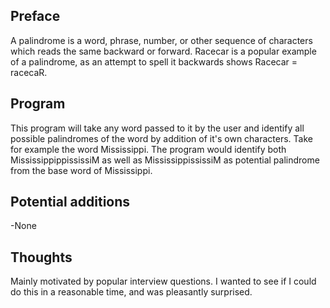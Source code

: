 **Preface**
-------
A palindrome is a word, phrase, number, or other sequence of characters which reads the same backward or forward. Racecar is a popular example of a palindrome, as an attempt to spell it backwards shows Racecar = racecaR.

**Program**
-------
This program will take any word passed to it by the user and identify all possible palindromes of the word by addition of it's own characters. Take for example the word Mississippi. The program would identify both MississippippississiM as well as MississippississiM as potential palindrome from the base word of Mississippi.


**Potential additions**
--------------------------
-None

**Thoughts**
--------
Mainly motivated by popular interview questions. I wanted to see if I could do this in a reasonable time, and was pleasantly surprised. 
